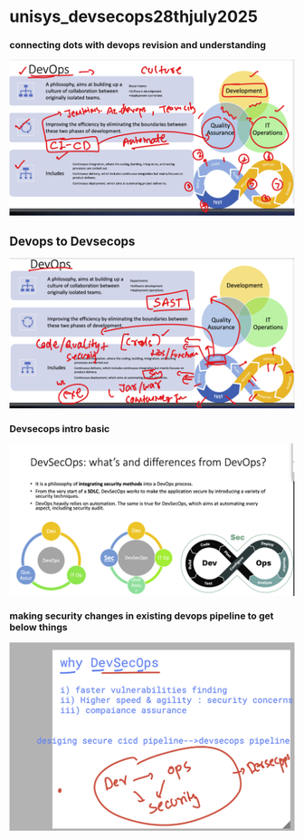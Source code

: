 # unisys_devsecops28thjuly2025

### connecting dots with devops revision and understanding 

<img src="devops1.png">

## Devops to Devsecops 

<img src="devops2.png">

### Devsecops intro basic 

<img src="devops3.png">

### making security changes in existing devops pipeline to get below things 

<img src="devops4.png">